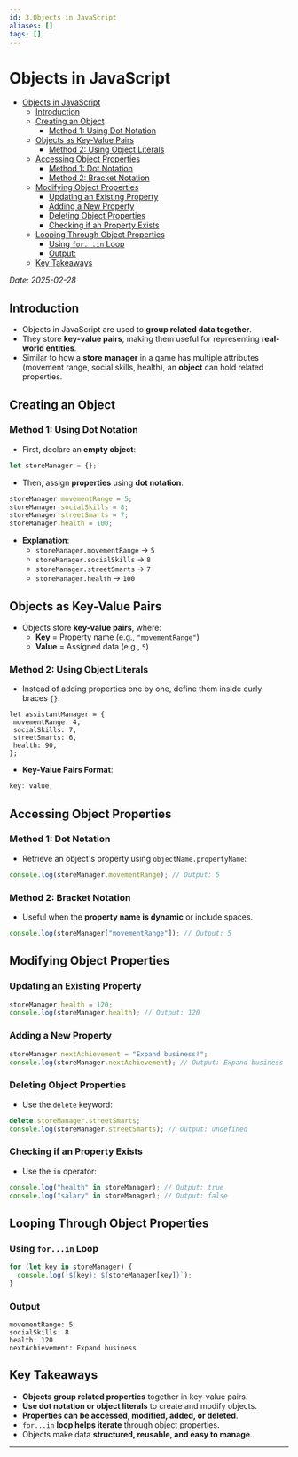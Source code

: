 ```yaml
---
id: 3.Objects in JavaScript
aliases: []
tags: []
---
```


# Objects in JavaScript

<!--toc:start-->

- [Objects in JavaScript](#objects-in-javascript)
  - [Introduction](#introduction)
  - [Creating an Object](#creating-an-object)
    - [Method 1: Using Dot Notation](#method-1-using-dot-notation)
  - [Objects as Key-Value Pairs](#objects-as-key-value-pairs)
    - [Method 2: Using Object Literals](#method-2-using-object-literals)
  - [Accessing Object Properties](#accessing-object-properties)
    - [Method 1: Dot Notation](#method-1-dot-notation)
    - [Method 2: Bracket Notation](#method-2-bracket-notation)
  - [Modifying Object Properties](#modifying-object-properties)
    - [Updating an Existing Property](#updating-an-existing-property)
    - [Adding a New Property](#adding-a-new-property)
    - [Deleting Object Properties](#deleting-object-properties)
    - [Checking if an Property Exists](#checking-if-an-property-exists)
  - [Looping Through Object Properties](#looping-through-object-properties)
    - [Using `for...in` Loop](#using-forin-loop)
    - [Output:](#output)
  - [Key Takeaways](#key-takeaways)
  <!--toc:end-->

_Date: 2025-02-28_

## Introduction

- Objects in JavaScript are used to **group related data together**.
- They store **key-value pairs**, making them useful for representing **real-world entities**.
- Similar to how a **store manager** in a game has multiple attributes (movement range, social skills, health), an **object** can hold related properties.

## Creating an Object

### Method 1: Using Dot Notation

- First, declare an **empty object**:

```js
let storeManager = {};
```

- Then, assign **properties** using **dot notation**:

```js
storeManager.movementRange = 5;
storeManager.socialSkills = 8;
storeManager.streetSmarts = 7;
storeManager.health = 100;
```

- **Explanation**:
  - `storeManager.movementRange` -> `5`
  - `storeManager.socialSkills` -> `8`
  - `storeManager.streetSmarts` -> `7`
  - `storeManager.health` -> `100`

## Objects as Key-Value Pairs

- Objects store **key-value pairs**, where:
  - **Key** = Property name (e.g., `"movementRange"`)
  - **Value** = Assigned data (e.g., `5`)

### Method 2: Using Object Literals

- Instead of adding properties one by one, define them inside curly braces `{}`.

```
let assistantManager = {
 movementRange: 4,
 socialSkills: 7,
 streetSmarts: 6,
 health: 90,
};
```

- **Key-Value Pairs Format**:

```js
key: value,
```

## Accessing Object Properties

### Method 1: Dot Notation

- Retrieve an object's property using `objectName.propertyName`:

```js
console.log(storeManager.movementRange); // Output: 5
```

### Method 2: Bracket Notation

- Useful when the **property name is dynamic** or include spaces.

```js
console.log(storeManager["movementRange"]); // Output: 5
```

## Modifying Object Properties

### Updating an Existing Property

```js
storeManager.health = 120;
console.log(storeManager.health); // Output: 120
```

### Adding a New Property

```js
storeManager.nextAchievement = "Expand business!";
console.log(storeManager.nextAchievement); // Output: Expand business
```

### Deleting Object Properties

- Use the `delete` keyword:

```js
delete.storeManager.streetSmarts;
console.log(storeManager.streetSmarts); // Output: undefined
```

### Checking if an Property Exists

- Use the `in` operator:

```js
console.log("health" in storeManager); // Output: true
console.log("salary" in storeManager); // Output: false
```

## Looping Through Object Properties

### Using `for...in` Loop

```js
for (let key in storeManager) {
  console.log(`${key}: ${storeManager[key]}`);
}
```

### Output

```
movementRange: 5
socialSkills: 8
health: 120
nextAchievement: Expand business
```

## Key Takeaways

- **Objects group related properties** together in key-value pairs.
- **Use dot notation or object literals** to create and modify objects.
- **Properties can be accessed, modified, added, or deleted**.
- `for...in` **loop helps iterate** through object properties.
- Objects make data **structured, reusable, and easy to manage**.

---
